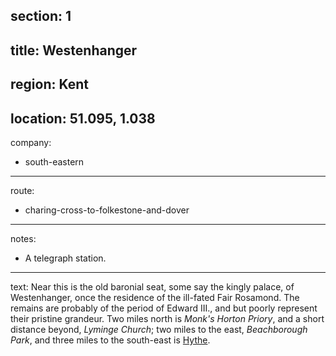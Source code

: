 section: 1
----
title: Westenhanger
----
region: Kent
----
location: 51.095, 1.038
----
company:
- south-eastern
----
route:
- charing-cross-to-folkestone-and-dover
----
notes:
- A telegraph station.
----
text: Near this is the old baronial seat, some say the kingly palace, of Westenhanger, once the residence of the ill-fated Fair Rosamond. The remains are probably of the period of Edward III., and but poorly represent their pristine grandeur. Two miles north is *Monk's Horton Priory*, and a short distance beyond, *Lyminge Church*; two miles to the east, *Beachborough Park*, and three miles to the south-east is [Hythe](/stations/hythe).
